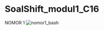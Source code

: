 # SoalShift_modul1_C16

NOMOR 1
![nomor1_bash](https://user-images.githubusercontent.com/36990542/53081038-966bef80-352c-11e9-93f8-e9f255535218.png)
